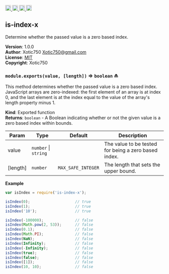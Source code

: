 <a href="https://travis-ci.org/Xotic750/is-index-x"
   title="Travis status">
<img
   src="https://travis-ci.org/Xotic750/is-index-x.svg?branch=master"
   alt="Travis status" height="18"/>
</a>
<a href="https://david-dm.org/Xotic750/is-index-x"
   title="Dependency status">
<img src="https://david-dm.org/Xotic750/is-index-x.svg"
   alt="Dependency status" height="18"/>
</a>
<a href="https://david-dm.org/Xotic750/is-index-x#info=devDependencies"
   title="devDependency status">
<img src="https://david-dm.org/Xotic750/is-index-x/dev-status.svg"
   alt="devDependency status" height="18"/>
</a>
<a href="https://badge.fury.io/js/is-index-x" title="npm version">
<img src="https://badge.fury.io/js/is-index-x.svg"
   alt="npm version" height="18"/>
</a>
<a name="module_is-index-x"></a>

## is-index-x
Determine whether the passed value is a zero based index.

**Version**: 1.0.0  
**Author**: Xotic750 <Xotic750@gmail.com>  
**License**: [MIT](&lt;https://opensource.org/licenses/MIT&gt;)  
**Copyright**: Xotic750  
<a name="exp_module_is-index-x--module.exports"></a>

### `module.exports(value, [length])` ⇒ <code>boolean</code> ⏏
This method determines whether the passed value is a zero based index.
JavaScript arrays are zero-indexed: the first element of an array is at
index 0, and the last element is at the index equal to the value of the
array's length property minus 1.

**Kind**: Exported function  
**Returns**: <code>boolean</code> - A Boolean indicating whether or not the given value is a
zero based index within bounds.  

| Param | Type | Default | Description |
| --- | --- | --- | --- |
| value | <code>number</code> \| <code>string</code> |  | The value to be tested for being a zero based index. |
| [length] | <code>number</code> | <code>MAX_SAFE_INTEGER</code> | The length that sets the upper bound. |

**Example**  
```js
var isIndex = require('is-index-x');

isIndex(0);                    // true
isIndex(1);                    // true
isIndex('10');                 // true

isIndex(-100000);              // false
isIndex(Math.pow(2, 53));      // false
isIndex(0.1);                  // false
isIndex(Math.PI);              // false
isIndex(NaN);                  // false
isIndex(Infinity);             // false
isIndex(-Infinity);            // false
isIndex(true);                 // false
isIndex(false);                // false
isIndex([1]);                  // false
isIndex(10, 10);               // false
```
